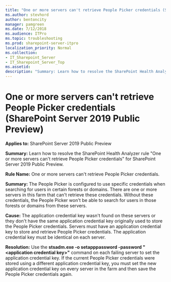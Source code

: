 ```yaml
---
title: "One or more servers can't retrieve People Picker credentials (SharePoint Server 2019 Public Preview)"
ms.author: stevhord
author: bentoncity
manager: pamgreen
ms.date: 7/12/2018
ms.audience: ITPro
ms.topic: troubleshooting
ms.prod: sharepoint-server-itpro
localization_priority: Normal
ms.collection:
- IT_Sharepoint_Server
- IT_Sharepoint_Server_Top
ms.assetid: 
description: "Summary: Learn how to resolve the SharePoint Health Analyzer rule One or more servers can't retrieve People Picker credentials for SharePoint Server 2019 Public Preview."
---
```


# One or more servers can't retrieve People Picker credentials (SharePoint Server 2019 Public Preview)

**Applies to:** SharePoint Server 2019 Public Preview

**Summary:** Learn how to resolve the SharePoint Health Analyzer rule "One or more servers can't retrieve People Picker credentials" for SharePoint Server 2019 Public Preview.

**Rule Name:** One or more servers can't retrieve People Picker credentials.

**Summary:** The People Picker is configured to use specific credentials when searching for users in certain forests or domains. There are one or more servers in this farm that can't retrieve these credentials. Without these credentials, the People Picker won't be able to search for users in those forests or domains from these servers.

**Cause:** The application credential key wasn't found on these servers or they don't have the same application credential key originally used to store the People Picker credentials. Servers must have an application credential key to store and retrieve People Picker credentials. The application credential key must be identical on each server.

**Resolution:** Use the **stsadm.exe -o setapppassword -password "&lt;application credential key&gt;"** command on each failing server to set the application credential key. If the current People Picker credentials were stored using a different application credential key, you must set the new application credential key on every server in the farm and then save the People Picker credentials again.